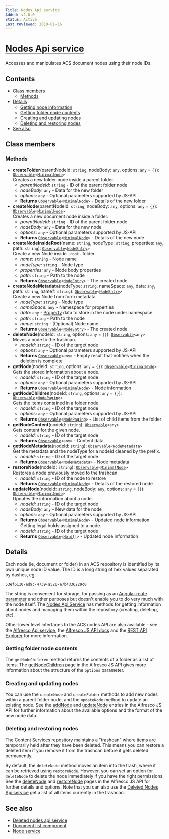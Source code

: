 ```yaml
---
Title: Nodes Api service
Added: v2.0.0
Status: Active
Last reviewed: 2019-01-16
---
```


# [Nodes Api service](../../../lib/content-services/src/lib/common/services/nodes-api.service.ts "Defined in nodes-api.service.ts")

Accesses and manipulates ACS document nodes using their node IDs.

## Contents

-   [Class members](#class-members)
    -   [Methods](#methods)
-   [Details](#details)
    -   [Getting node information](#getting-node-information)
    -   [Getting folder node contents](#getting-folder-node-contents)
    -   [Creating and updating nodes](#creating-and-updating-nodes)
    -   [Deleting and restoring nodes](#deleting-and-restoring-nodes)
-   [See also](#see-also)

## Class members

### Methods

-   **createFolder**(parentNodeId: `string`, nodeBody: `any`, options: `any` = `{}`): [`Observable`](http://reactivex.io/documentation/observable.html)`<`[`MinimalNode`](https://github.com/Alfresco/alfresco-js-api/blob/master/src/alfresco-core-rest-api/docs/NodeMinimalEntry.md)`>`<br/>
    Creates a new folder node inside a parent folder.
    -   _parentNodeId:_ `string`  - ID of the parent folder node
    -   _nodeBody:_ `any`  - Data for the new folder
    -   _options:_ `any`  - Optional parameters supported by JS-API
    -   **Returns** [`Observable`](http://reactivex.io/documentation/observable.html)`<`[`MinimalNode`](https://github.com/Alfresco/alfresco-js-api/blob/master/src/alfresco-core-rest-api/docs/NodeMinimalEntry.md)`>` - Details of the new folder
-   **createNode**(parentNodeId: `string`, nodeBody: `any`, options: `any` = `{}`): [`Observable`](http://reactivex.io/documentation/observable.html)`<`[`MinimalNode`](https://github.com/Alfresco/alfresco-js-api/blob/master/src/alfresco-core-rest-api/docs/NodeMinimalEntry.md)`>`<br/>
    Creates a new document node inside a folder.
    -   _parentNodeId:_ `string`  - ID of the parent folder node
    -   _nodeBody:_ `any`  - Data for the new node
    -   _options:_ `any`  - Optional parameters supported by JS-API
    -   **Returns** [`Observable`](http://reactivex.io/documentation/observable.html)`<`[`MinimalNode`](https://github.com/Alfresco/alfresco-js-api/blob/master/src/alfresco-core-rest-api/docs/NodeMinimalEntry.md)`>` - Details of the new node
-   **createNodeInsideRoot**(name: `string`, nodeType: `string`, properties: `any`, path: `string`): [`Observable`](http://reactivex.io/documentation/observable.html)`<`[`NodeEntry`](https://github.com/Alfresco/alfresco-js-api/blob/master/src/alfresco-core-rest-api/docs/NodeEntry.md)`>`<br/>
    Create a new Node inside `-root-` folder
    -   _name:_ `string`  - Node name
    -   _nodeType:_ `string`  - Node type
    -   _properties:_ `any`  - Node body properties
    -   _path:_ `string`  - Path to the node
    -   **Returns** [`Observable`](http://reactivex.io/documentation/observable.html)`<`[`NodeEntry`](https://github.com/Alfresco/alfresco-js-api/blob/master/src/alfresco-core-rest-api/docs/NodeEntry.md)`>` - The created node
-   **createNodeMetadata**(nodeType: `string`, nameSpace: `any`, data: `any`, path: `string`, name?: `string`): [`Observable`](http://reactivex.io/documentation/observable.html)`<`[`NodeEntry`](https://github.com/Alfresco/alfresco-js-api/blob/master/src/alfresco-core-rest-api/docs/NodeEntry.md)`>`<br/>
    Create a new Node from form metadata.
    -   _nodeType:_ `string`  - Node type
    -   _nameSpace:_ `any`  - Namespace for properties
    -   _data:_ `any`  - [Property](../../../lib/content-services/src/lib/content-metadata/interfaces/property.interface.ts) data to store in the node under namespace
    -   _path:_ `string`  - Path to the node
    -   _name:_ `string`  - (Optional) Node name
    -   **Returns** [`Observable`](http://reactivex.io/documentation/observable.html)`<`[`NodeEntry`](https://github.com/Alfresco/alfresco-js-api/blob/master/src/alfresco-core-rest-api/docs/NodeEntry.md)`>` - The created node
-   **deleteNode**(nodeId: `string`, options: `any` = `{}`): [`Observable`](http://reactivex.io/documentation/observable.html)`<any>`<br/>
    Moves a node to the trashcan.
    -   _nodeId:_ `string`  - ID of the target node
    -   _options:_ `any`  - Optional parameters supported by JS-API
    -   **Returns** [`Observable`](http://reactivex.io/documentation/observable.html)`<any>` - Empty result that notifies when the deletion is complete
-   **getNode**(nodeId: `string`, options: `any` = `{}`): [`Observable`](http://reactivex.io/documentation/observable.html)`<`[`MinimalNode`](https://github.com/Alfresco/alfresco-js-api/blob/master/src/alfresco-core-rest-api/docs/NodeMinimalEntry.md)`>`<br/>
    Gets the stored information about a node.
    -   _nodeId:_ `string`  - ID of the target node
    -   _options:_ `any`  - Optional parameters supported by JS-API
    -   **Returns** [`Observable`](http://reactivex.io/documentation/observable.html)`<`[`MinimalNode`](https://github.com/Alfresco/alfresco-js-api/blob/master/src/alfresco-core-rest-api/docs/NodeMinimalEntry.md)`>` - Node information
-   **getNodeChildren**(nodeId: `string`, options: `any` = `{}`): [`Observable`](http://reactivex.io/documentation/observable.html)`<`[`NodePaging`](https://github.com/Alfresco/alfresco-js-api/blob/develop/src/api/content-rest-api/docs/NodePaging.md)`>`<br/>
    Gets the items contained in a folder node.
    -   _nodeId:_ `string`  - ID of the target node
    -   _options:_ `any`  - Optional parameters supported by JS-API
    -   **Returns** [`Observable`](http://reactivex.io/documentation/observable.html)`<`[`NodePaging`](https://github.com/Alfresco/alfresco-js-api/blob/develop/src/api/content-rest-api/docs/NodePaging.md)`>` - List of child items from the folder
-   **getNodeContent**(nodeId: `string`): [`Observable`](http://reactivex.io/documentation/observable.html)`<any>`<br/>
    Gets content for the given node.
    -   _nodeId:_ `string`  - ID of the target node
    -   **Returns** [`Observable`](http://reactivex.io/documentation/observable.html)`<any>` - Content data
-   **getNodeMetadata**(nodeId: `string`): [`Observable`](http://reactivex.io/documentation/observable.html)`<`[`NodeMetadata`](../../../lib/content-services/src/lib/common/models/node-metadata.model.ts)`>`<br/>
    Get the metadata and the nodeType for a nodeId cleaned by the prefix.
    -   _nodeId:_ `string`  - ID of the target node
    -   **Returns** [`Observable`](http://reactivex.io/documentation/observable.html)`<`[`NodeMetadata`](../../../lib/content-services/src/lib/common/models/node-metadata.model.ts)`>` - Node metadata
-   **restoreNode**(nodeId: `string`): [`Observable`](http://reactivex.io/documentation/observable.html)`<`[`MinimalNode`](https://github.com/Alfresco/alfresco-js-api/blob/master/src/alfresco-core-rest-api/docs/NodeMinimalEntry.md)`>`<br/>
    Restores a node previously moved to the trashcan.
    -   _nodeId:_ `string`  - ID of the node to restore
    -   **Returns** [`Observable`](http://reactivex.io/documentation/observable.html)`<`[`MinimalNode`](https://github.com/Alfresco/alfresco-js-api/blob/master/src/alfresco-core-rest-api/docs/NodeMinimalEntry.md)`>` - Details of the restored node
-   **updateNode**(nodeId: `string`, nodeBody: `any`, options: `any` = `{}`): [`Observable`](http://reactivex.io/documentation/observable.html)`<`[`MinimalNode`](https://github.com/Alfresco/alfresco-js-api/blob/master/src/alfresco-core-rest-api/docs/NodeMinimalEntry.md)`>`<br/>
    Updates the information about a node.
    -   _nodeId:_ `string`  - ID of the target node
    -   _nodeBody:_ `any`  - New data for the node
    -   _options:_ `any`  - Optional parameters supported by JS-API
    -   **Returns** [`Observable`](http://reactivex.io/documentation/observable.html)`<`[`MinimalNode`](https://github.com/Alfresco/alfresco-js-api/blob/master/src/alfresco-core-rest-api/docs/NodeMinimalEntry.md)`>` - Updated node information<br/>
    Getting legal holds assigned to a node.
    -   _nodeId:_ `string`  - ID of the target node
    -   **Returns** [`Observable`](http://reactivex.io/documentation/observable.html)`<`[`Hold[]`](../../../lib/js-api/src/api/gs-core-rest-api/docs/Hold.md)`>` - Updated node information

## Details

Each node (ie, document or folder) in an ACS repository is identified by
its own unique node ID value. The ID is a long string of hex values separated
by dashes, eg:

`53ef6110-ed9c-4739-a520-e7b4336229c0`

The string is convenient for storage, for passing as an
[Angular route parameter](https://angular.io/guide/router)
and other purposes but doesn't enable you to do very much with the node itself.
The [Nodes Api Service](nodes-api.service.md) has methods for getting information about nodes and
managing them within the repository (creating, deleting, etc).

Other lower level interfaces to the ACS nodes API are also available - see the
[Alfresco Api service](alfresco-api.service.md), the
[Alfresco JS API docs](https://github.com/Alfresco/alfresco-js-api/tree/master/src/alfresco-core-rest-api)
and the
[REST API Explorer](https://api-explorer.alfresco.com/api-explorer/#/nodes)
for more information.

### Getting folder node contents

The `getNodeChildren` method returns the contents of a folder
as a list of items. The
[getNodeChildren](https://github.com/Alfresco/alfresco-js-api/blob/master/src/alfresco-core-rest-api/docs/NodesApi.md#getNodeChildren)
page in the Alfresco JS API gives more information about the structure of the
`options` parameter.

### Creating and updating nodes

You can use the `createNode` and `createFolder` methods to add new nodes
within a parent folder node, and the `updateNode` method to update an
existing node. See the
[addNode](https://github.com/Alfresco/alfresco-js-api/blob/master/src/alfresco-core-rest-api/docs/NodesApi.md#addNode)
and
[updateNode](https://github.com/Alfresco/alfresco-js-api/blob/master/src/alfresco-core-rest-api/docs/NodesApi.md#updateNode)
entries in the Alfresco JS API for further information about the available options and
the format of the new node data.

### Deleting and restoring nodes

The Content Services repository maintains a "trashcan" where items are
temporarily held after they have been deleted. This means you can
restore a deleted item if you remove it from the trashcan before it
gets deleted permanently.

By default, the `deleteNode` method moves an item into the trash, where it can
be retrieved using `restoreNode`. However, you can set an option for `deleteNode`
to delete the node immediately if you have the right permissions. See the
[deleteNode](https://github.com/Alfresco/alfresco-js-api/blob/master/src/alfresco-core-rest-api/docs/NodesApi.md#deleteNode)
and
[restoreNode](https://github.com/Alfresco/alfresco-js-api/blob/master/src/alfresco-core-rest-api/docs/NodesApi.md#restoreNode)
pages in the Alfresco JS API for further details and options. Note that you can also use the
[Deleted Nodes Api service](deleted-nodes-api.service.md) get a list of all items currently in the trashcan.

## See also

-   [Deleted nodes api service](deleted-nodes-api.service.md)
-   [Document list component](../../content-services/components/document-list.component.md)
-   [Node service](node.service.md)
